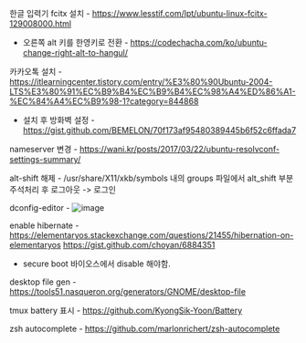 한글 입력기 fcitx 설치 - https://www.lesstif.com/lpt/ubuntu-linux-fcitx-129008000.html
* 오른쪽 alt 키를 한영키로 전환 - https://codechacha.com/ko/ubuntu-change-right-alt-to-hangul/

카카오톡 설치 - https://itlearningcenter.tistory.com/entry/%E3%80%90Ubuntu-2004-LTS%E3%80%91%EC%B9%B4%EC%B9%B4%EC%98%A4%ED%86%A1-%EC%84%A4%EC%B9%98-1?category=844868  
* 설치 후 방화벽 설정 - https://gist.github.com/BEMELON/70f173af95480389445b6f52c6ffada7

nameserver 변경 - https://wani.kr/posts/2017/03/22/ubuntu-resolvconf-settings-summary/

alt-shift 해제 - /usr/share/X11/xkb/symbols 내의 groups 파일에서 alt_shift 부분 주석처리 후 로그아웃 -> 로그인  

dconfig-editor - ![image](https://user-images.githubusercontent.com/946619/153541888-974b61c7-557c-4d4d-8290-d162cdfc954d.png)

enable hibernate - https://elementaryos.stackexchange.com/questions/21455/hibernation-on-elementaryos
https://gist.github.com/choyan/6884351
* secure boot 바이오스에서 disable 해야함.

desktop file gen - https://tools51.nasqueron.org/generators/GNOME/desktop-file

tmux battery 표시 - https://github.com/KyongSik-Yoon/Battery

zsh autocomplete - https://github.com/marlonrichert/zsh-autocomplete

